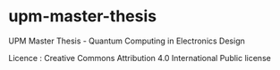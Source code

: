 # upm-master-thesis
UPM Master Thesis - Quantum Computing in Electronics Design

Licence : Creative Commons Attribution 4.0 International Public license
